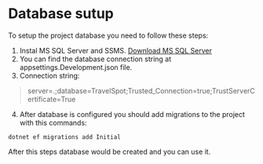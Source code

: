 # Database sutup

To setup the project database you need to follow these steps:
  1. Instal MS SQL Server and SSMS. [Download MS SQL Server](https://www.microsoft.com/en-us/sql-server/sql-server-downloads)
  2. You can find the database connection string at appsettings.Development.json file.
  3. Connection string:
     
   >server=.;database=TravelSpot;Trusted_Connection=true;TrustServerCertificate=True
   
  4. After database is configured you should add migrations to the project with this commands:

    dotnet ef migrations add Initial

After this steps database would be created and you can use it.
